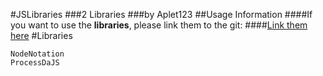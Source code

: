 #JSLibraries
###2 Libraries
###by Aplet123
##Usage Information
####If you want to use the **libraries**, please link them to the git:
####[Link them here](https://github.com/Aplet123/JSLibraries)
#Libraries
```
NodeNotation
ProcessDaJS
```